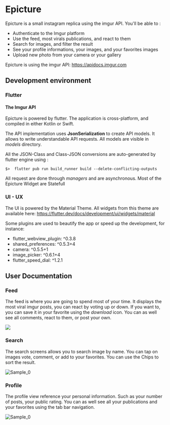 # Epicture

Epicture is a small instagram replica using the imgur API.
You'll be able to :
- Authenticate to the Imgur platform
- Use the feed, most virals publications, and react to them
- Search for images, and filter the result
- See your profile informations, your images, and your favorites images
- Upload new photo from your camera or your gallery

Epicture is using the imgur API: https://apidocs.imgur.com

## Development environment

### Flutter

#### The Imgur API

Epicture is powered by flutter. The application is cross-platform, and compiled in either 
Kotlin or Swift.

The API implementation uses **JsonSerialization** to create API models. It allows to write understandable API requests.
All models are visible in _models_ directory.

All the JSON-Class and Class-JSON conversions are auto-generated by flutter engine using :

``
$>  flutter pub run build_runner build --delete-conflicting-outputs
``

All request are done through _managers_ and are asynchronous. Most of the Epicture Widget are Statefull

### UI - UX

The UI is powered by the Material Theme. All widgets from this theme are available here: https://flutter.dev/docs/development/ui/widgets/material

Some plugins are used to beautify the app or speed up the development, for instance:

- flutter_webview_plugin: ^0.3.8
- shared_preferences: ^0.5.3+4
- camera: ^0.5.5+1
- image_picker: ^0.6.1+4
- flutter_speed_dial: ^1.2.1

## User Documentation

### Feed

The feed is where you are going to spend most of your time. It displays the most viral imgur posts, you can react by voting up or down.
If you want to, you can save it in your favorite using the _download_ icon. You can as well see all comments, react to them, or post your own.

![](samples/sample_1.jpg)

### Search

The search screens allows you to search image by name. You can tap on images vote, comment, or add to your favorites.
You can use the Chips to sort the result.

![Sample_0](samples/sample_2.jpg)


### Profile

The profile view reference your personal information. Such as your number of posts, your public rating. You can as well see all your publications and your favorites using the tab bar navigation.

![Sample_0](samples/sample_0.jpg)